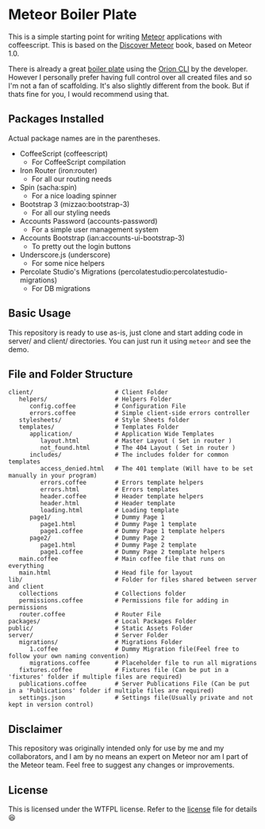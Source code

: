 # Meteor Boiler Plate

This is a simple starting point for writing [Meteor](http://www.meteor.com) applications with coffeescript. This is
based on the [Discover Meteor](http://www.discovermeteor.com) book, based on Meteor 1.0.

There is already a great [boiler plate](https://github.com/matteodem/meteor-boilerplate) using the [Orion CLI](https://github.com/matteodem/orion-cli) by the developer. However I personally prefer having full control over all created files and so I'm not a fan of scaffolding. It's also slightly different from the book. But if thats fine for you, I would recommend using that.

## Packages Installed
Actual package names are in the parentheses.

* CoffeeScript (coffeescript)
    * For CoffeeScript compilation
* Iron Router (iron:router)
    * For all our routing needs
* Spin (sacha:spin)
    * For a nice loading spinner
* Bootstrap 3 (mizzao:bootstrap-3)
    * For all our styling needs
* Accounts Password (accounts-password)
    * For a simple user management system
* Accounts Bootstrap (ian:accounts-ui-bootstrap-3)
    * To pretty out the login buttons
* Underscore.js (underscore)
    * For some nice helpers
* Percolate Studio's Migrations (percolatestudio:percolatestudio-migrations)
    * For DB migrations

## Basic Usage

This repository is ready to use as-is, just clone and start adding code in server/ and client/ directories. You can just run it using `meteor` and see the demo.

## File and Folder Structure
```
client/                       # Client Folder
   helpers/                   # Helpers Folder
      config.coffee           # Configuration File
      errors.coffee           # Simple client-side errors controller
   stylesheets/               # Style Sheets folder
   templates/                 # Templates Folder
      application/            # Application Wide Templates
         layout.html          # Master Layout ( Set in router )
         not_found.html       # The 404 Layout ( Set in router )
      includes/               # The includes folder for common templates
         access_denied.html   # The 401 template (Will have to be set manually in your program)
         errors.coffee        # Errors template helpers
         errors.html          # Errors templates
         header.coffee        # Header template helpers
         header.html          # Header template
         loading.html         # Loading template
      page1/                  # Dummy Page 1 
         page1.html           # Dummy Page 1 template
         page1.coffee         # Dummy Page 1 template helpers
      page2/                  # Dummy Page 2
         page1.html           # Dummy Page 2 template
         page1.coffee         # Dummy Page 2 template helpers   
   main.coffee                # Main coffee file that runs on everything
   main.html                  # Head file for layout
lib/                          # Folder for files shared between server and client
   collections                # Collections folder
   permissions.coffee         # Permissions file for adding in permissions
   router.coffee              # Router File
packages/                     # Local Packages Folder
public/                       # Static Assets Folder
server/                       # Server Folder
   migrations/                # Migrations Folder
      1.coffee                # Dummy Migration file(Feel free to follow your own naming convention)
      migrations.coffee       # Placeholder file to run all migrations 
   fixtures.coffee            # Fixtures file (Can be put in a 'fixtures' folder if multiple files are required)
   publications.coffee        # Server Publications File (Can be put in a 'Publications' folder if multiple files are required)
   settings.json              # Settings file(Usually private and not kept in version control)
```


## Disclaimer
This repository was originally intended only for use by me and my collaborators, and I am by no means an expert on Meteor nor am I part of the Meteor team. Feel free to suggest any changes or improvements.

## License
This is licensed under the WTFPL license. Refer to the [license](LICENSE.md) file for details :laughing:
